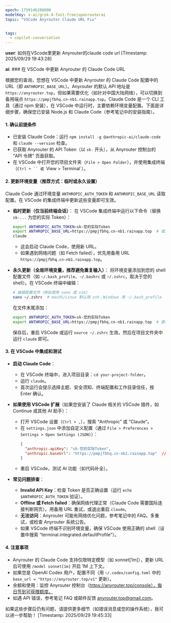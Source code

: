 ```yaml
---
epoch: 1759146208000
modelKey: x-ai/grok-4-fast:free|openrouterai
topic: "VSCode Anyrouter Claude URL Fix"


tags:
  - copilot-conversation
---
```


**user**: 如何在VScode里更新 Anyrouter的claude code url
[Timestamp: 2025/09/29 19:43:28]

**ai**: ### 在 VSCode 中更新 Anyrouter 的 Claude Code URL

根据您的查询，您想在 VSCode 中更新 Anyrouter 的 Claude Code 配置中的 URL（即 `ANTHROPIC_BASE_URL`）。Anyrouter 的默认 API 地址是 `https://anyrouter.top`，但如果需要优化（如针对中国大陆网络），可以切换到备用端点 `https://pmpjfbhq.cn-nb1.rainapp.top`。Claude Code 是一个 CLI 工具（通过 npm 安装），在 VSCode 中运行时，主要依赖环境变量配置。下面是详细步骤，确保您已安装 Node.js 和 Claude Code（参考笔记中的安装指南）。

#### 1. **确认前提条件**
   - 已安装 Claude Code：运行 `npm install -g @anthropic-ai/claude-code` 和 `claude --version` 检查。
   - 已获取 Anyrouter 的 API Token（以 `sk-` 开头），从 Anyrouter 控制台的 “API 令牌” 页面获取。
   - 在 VSCode 中打开您的项目文件夹（`File > Open Folder`），并使用集成终端（`Ctrl + `` 或 `View > Terminal`）。

#### 2. **更新环境变量（推荐方式：临时或永久设置）**
   Claude Code 通过环境变量 `ANTHROPIC_AUTH_TOKEN` 和 `ANTHROPIC_BASE_URL` 读取配置。在 VSCode 的集成终端中更新这些变量即可生效。

   - **临时更新（仅当前终端会话）**：
     在 VSCode 集成终端中运行以下命令（替换 `sk-...` 为您的实际 Token）：
     ```bash
     export ANTHROPIC_AUTH_TOKEN=sk-您的实际Token
     export ANTHROPIC_BASE_URL=https://pmpjfbhq.cn-nb1.rainapp.top  # 或保持 https://anyrouter.top
     claude
     ```
     - 这会启动 Claude Code，使用新 URL。
     - 如果遇到网络问题（如 Fetch failed），优先用备用 URL `https://pmpjfbhq.cn-nb1.rainapp.top`。

   - **永久更新（全局环境变量，推荐避免重复输入）**：
     将环境变量添加到您的 shell 配置文件（如 `~/.bash_profile`、`~/.bashrc` 或 `~/.zshrc`，取决于您的 shell）。在 VSCode 终端中编辑：
     ```bash
     # 编辑配置文件（例如使用 nano 或 vim）
     nano ~/.zshrc  # macOS/Linux 默认用 zsh；Windows 用 ~/.bash_profile
     ```
     在文件末尾添加：
     ```bash
     export ANTHROPIC_AUTH_TOKEN=sk-您的实际Token
     export ANTHROPIC_BASE_URL=https://pmpjfbhq.cn-nb1.rainapp.top  # 更新为备用 URL
     ```
     保存后，重启 VSCode 或运行 `source ~/.zshrc` 生效。然后在项目文件夹中运行 `claude` 即可。

#### 3. **在 VSCode 中集成和测试**
   - **启动 Claude Code**：
     - 在 VSCode 终端中，进入项目目录：`cd your-project-folder`。
     - 运行 `claude`。
     - 首次运行会提示选择主题、安全须知、终端配置和工作目录信任，按 Enter 确认。
   
   - **如果使用 VSCode 扩展**（如果您安装了 Claude 相关的 VSCode 插件，如 Continue 或其他 AI 助手）：
     - 打开 VSCode 设置（`Ctrl + ,`），搜索 “Anthropic” 或 “Claude”。
     - 在 `settings.json` 中添加自定义配置（通过 `File > Preferences > Settings > Open Settings (JSON)`）：
       ```json
       {
         "anthropic.apiKey": "sk-您的实际Token",
         "anthropic.baseUrl": "https://pmpjfbhq.cn-nb1.rainapp.top"  // 更新 URL
       }
       ```
     - 重启 VSCode，测试 AI 功能（如代码补全）。

   - **常见问题排查**：
     - **Invalid API Key**：检查 Token 是否正确设置（运行 `echo $ANTHROPIC_AUTH_TOKEN` 验证）。
     - **Offline 或 Fetch failed**：确保网络代理正常（Claude Code 需要国际连接判断网页）。用备用 URL 重试，或退出重启 `claude`。
     - **无法访问**：Anyrouter 可能有网络优化问题，参考笔记中的 FAQ。多重试，或检查 Anyrouter 系统公告。
     - 如果 VSCode 终端不识别环境变量，确保 VSCode 使用正确的 shell（设置中搜索 “terminal.integrated.defaultProfile”）。

#### 4. **注意事项**
   - Anyrouter 的 Claude Code 支持仅限特定模型（如 sonnet[1m]），更新 URL 后可使用 `/model sonnet[1m]` 开启 1M 上下文。
   - 如果您是 OpenAI Codex 用户，配置不同（用 `~/.codex/config.toml` 中的 `base_url = "https://anyrouter.top/v1"` 更新）。
   - 余额和使用：监控 Anyrouter 控制台（https://anyrouter.top/console），每日签到可获赠额度。
   - 如遇 API 错误，参考笔记 FAQ 或邮件反馈 anyrouter.top@gmail.com。

如果这些步骤后仍有问题，请提供更多细节（如错误消息或您的操作系统），我可以进一步帮助！
[Timestamp: 2025/09/29 19:45:33]